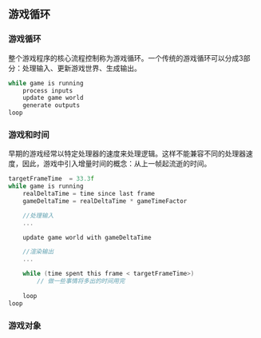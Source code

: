 ## 游戏循环

### 游戏循环

整个游戏程序的核心流程控制称为游戏循环。一个传统的游戏循环可以分成3部分：处理输入、更新游戏世界、生成输出。

```c
while game is running 
    process inputs
    update game world
    generate outputs
loop
```

### 游戏和时间

早期的游戏经常以特定处理器的速度来处理逻辑。这样不能兼容不同的处理器速度，因此，游戏中引入增量时间的概念：从上一帧起流逝的时间。

```c
targetFrameTime  = 33.3f
while game is running 
    realDeltaTime = time since last frame
    gameDeltaTime = realDeltaTime * gameTimeFactor

    //处理输入
    ...

    update game world with gameDeltaTime

    //渲染输出
    ...

    while (time spent this frame < targetFrameTime>)
        // 做一些事情将多出的时间用完
    
    loop
loop
```

### 游戏对象

